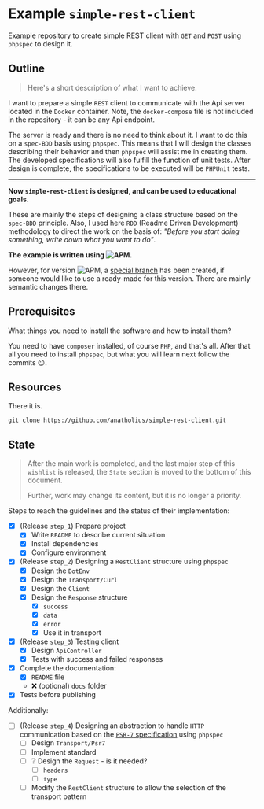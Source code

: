# Example `simple-rest-client`

Example repository to create simple REST client with `GET` and `POST`
using `phpspec` to design it.

## Outline

> Here's a short description of what I want to achieve.

I want to prepare a simple `REST` client to communicate with the Api server
located in the `Docker` container. Note, the `docker-compose` file is not
included in the repository - it can be any Api endpoint.

The server is ready and there is no need to think about it. I want to do this on
a `spec-BDD` basis using `phpspec`. This means that I will design the classes
describing their behavior and then `phpspec` will assist me in creating them.
The developed specifications will also fulfill the function of unit tests. After
design is complete, the specifications to be executed will be `PHPUnit` tests.

---

**Now `simple-rest-client` is designed, and can be used to educational goals.**

These are mainly the steps of designing a class structure based on
the `spec-BDD` principle. Also, I used here `RDD` (Readme Driven Development)
methodology to direct the work on the basis of: _"Before you start doing
something, write down what you want to do"_.

**The example is written
using ![APM](https://img.shields.io/badge/PHP-8.0.3-darkgreen).**

However, for version ![APM](https://img.shields.io/badge/PHP-7.4-yellow),
a [special branch](https://github.com/anatholius/simple-rest-client/tree/php74)
has been created, if someone would like to use a ready-made for this version.
There are mainly semantic changes there.

## Prerequisites

What things you need to install the software and how to install them?

You need to have `composer` installed, of course  `PHP`, and that's all. After
that all you need to install `phpspec`, but what you will learn next follow the
commits 😉.

## Resources

There it is.

```shell
git clone https://github.com/anatholius/simple-rest-client.git
```

## State

> After the main work is completed, and the last major step of this `wishlist`
> is released, the `State` section is moved to the bottom of this document.
>
> Further, work may change its content, but it is no longer a priority.

Steps to reach the guidelines and the status of their implementation:

- [x] (Release `step_1`) Prepare project
    - [x] Write `README` to describe current situation
    - [x] Install dependencies
    - [x] Configure environment
- [x] (Release `step_2`) Designing a `RestClient` structure using `phpspec`
    - [x] Design the `DotEnv`
    - [x] Design the `Transport/Curl`
    - [x] Design the `Client`
    - [x] Design the `Response` structure
        - [x] `success`
        - [x] `data`
        - [x] `error`
        - [x] Use it in transport
- [x] (Release `step_3`) Testing client
    - [x] Design `ApiController`
    - [x] Tests with success and failed responses
- [x] Complete the documentation:
    - [x] `README` file
    - ❌ (optional) `docs` folder
- [x] Tests before publishing

Additionally:

- [ ] (Release `step_4`) Designing an abstraction to handle `HTTP` communication
  based on the [`PSR-7` specification](https://www.php-fig.org/psr/psr-7/)
  using `phpspec`
    - [ ] Design `Transport/Psr7`
    - [ ] Implement standard
    - [ ] ❔ Design the `Request` - is it needed?
        - [ ] `headers`
        - [ ] `type`
    - [ ] Modify the `RestClient` structure to allow the selection of the
      transport pattern
